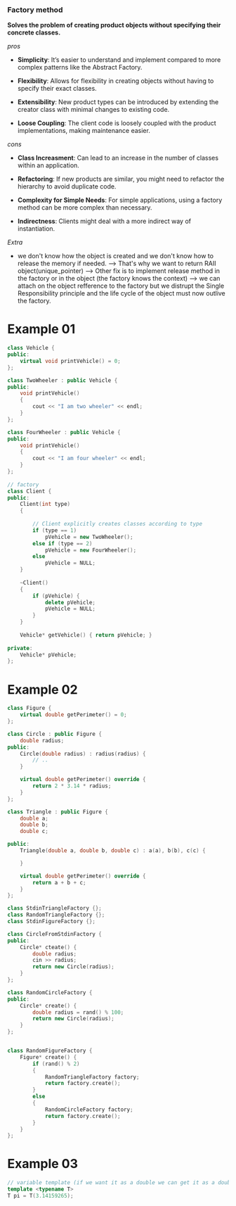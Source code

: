 ### Factory method ###

**Solves the problem of creating product objects without specifying their concrete classes.**

*pros*

+ **Simplicity**: It’s easier to understand and implement compared to more complex patterns like the Abstract Factory.

+ **Flexibility**: Allows for flexibility in creating objects without having to specify their exact classes.

+ **Extensibility**: New product types can be introduced by extending the creator class with minimal changes to existing code.

+ **Loose Coupling**: The client code is loosely coupled with the product implementations, making maintenance easier.

*cons*

+ **Class Increasment**: Can lead to an increase in the number of classes within an application.

+ **Refactoring**: If new products are similar, you might need to refactor the hierarchy to avoid duplicate code.

+ **Complexity for Simple Needs**: For simple applications, using a factory method can be more complex than necessary.

+ **Indirectness**: Clients might deal with a more indirect way of instantiation.

*Extra*

+ we don't know how the object is created and we don't know how to release the memory if needed.
	--> That's why we want to return RAII object(unique_pointer)
	--> Other fix is to implement release method in the factory or in the object (the factory knows the context)
	--> we can attach on the object refference to the factory but we distrupt the Single Responsibility principle and the life cycle of the object must now outlive the factory.

# Example 01 #

```c++
class Vehicle {
public:
    virtual void printVehicle() = 0;
};

class TwoWheeler : public Vehicle {
public:
    void printVehicle()
    {
        cout << "I am two wheeler" << endl;
    }
};

class FourWheeler : public Vehicle {
public:
    void printVehicle()
    {
        cout << "I am four wheeler" << endl;
    }
};
 
// factory
class Client {
public:
    Client(int type)
    {
 
        // Client explicitly creates classes according to type
        if (type == 1)
            pVehicle = new TwoWheeler();
        else if (type == 2)
            pVehicle = new FourWheeler();
        else
            pVehicle = NULL;
    }
 
    ~Client()
    {
        if (pVehicle) {
            delete pVehicle;
            pVehicle = NULL;
        }
    }
 
    Vehicle* getVehicle() { return pVehicle; }
 
private:
    Vehicle* pVehicle;
};
```

# Example 02 #

```c++
class Figure {
	virtual double getPerimeter() = 0;
};

class Circle : public Figure {
	double radius;
public:
	Circle(double radius) : radius(radius) {
		// ..
	}

	virtual double getPerimeter() override {
		return 2 * 3.14 * radius;
	}
};

class Triangle : public Figure {
	double a;
	double b;
	double c;

public:
	Triangle(double a, double b, double c) : a(a), b(b), c(c) {

	}

	virtual double getPerimeter() override {
		return a + b + c;
	}
};

class StdinTriangleFactory {};
class RandomTriangleFactory {};
class StdinFigureFactory {};

class CircleFromStdinFactory {
public:
	Circle* cteate() {
		double radius;
		cin >> radius;
		return new Circle(radius);
	}
};

class RandomCircleFactory {
public:
	Circle* create() {
		double radius = rand() % 100;
		return new Circle(radius);
	}
};


class RandomFigureFactory {
	Figure* create() {
		if (rand() % 2)
		{
			RandomTriangleFactory factory;
			return factory.create();
		}
		else
		{
			RandomCircleFactory factory;
			return factory.create();
		}
	}
};
```

# Example 03 #

```c++
// variable template (if we want it as a double we can get it as a double, if we want it as an int...)
template <typename T>
T pi = T(3.14159265);
```

